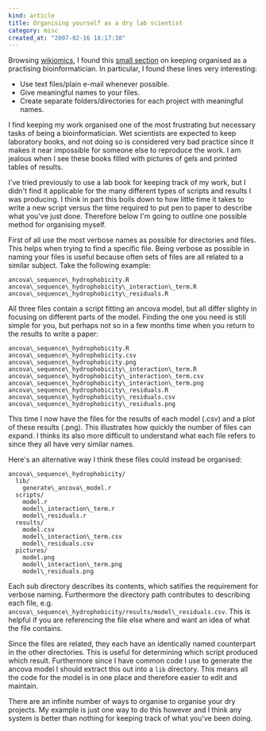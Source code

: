 ```yaml
--- 
kind: article
title: Organising yourself as a dry lab scientist
category: misc
created_at: "2007-02-16 18:17:38"
---
```


Browsing [wikiomics][1], I found this [small section][2] on keeping organised 
as a practising bioinformatician. In particular, I found these lines very 
interesting:

  * Use text files/plain e-mail whenever possible.
  * Give meaningful names to your files.
  * Create separate folders/directories for each project with meaningful names.

I find keeping my work organised one of the most frustrating but necessary 
tasks of being a bioinformatician. Wet scientists are expected to keep 
laboratory books, and not doing so is considered very bad practice since it 
makes it near impossible for someone else to reproduce the work. I am jealous 
when I see these books filled with pictures of gels and printed tables of 
results.

I've tried previously to use a lab book for keeping track of my work, but I 
didn't find it applicable for the many different types of scripts and results I 
was producing. I think in part this boils down to how little time it takes to 
write a new script versus the time required to put pen to paper to describe 
what you've just done. Therefore below I'm going to outline one possible method 
for organising myself.

First of all use the most verbose names as possible for directories and files. 
This helps when trying to find a specific file. Being verbose as possible in 
naming your files is useful because often sets of files are all related to a 
similar subject. Take the following example:

    ancova\_sequence\_hydrophobicity.R
    ancova\_sequence\_hydrophobicity\_interaction\_term.R
    ancova\_sequence\_hydrophobicity\_residuals.R

All three files contain a script fitting an ancova model, but all differ 
slighty in focusing on different parts of the model. Finding the one you need 
is still simple for you, but perhaps not so in a few months time when you 
return to the results to write a paper:

    ancova\_sequence\_hydrophobicity.R
    ancova\_sequence\_hydrophobicity.csv
    ancova\_sequence\_hydrophobicity.png
    ancova\_sequence\_hydrophobicity\_interaction\_term.R
    ancova\_sequence\_hydrophobicity\_interaction\_term.csv
    ancova\_sequence\_hydrophobicity\_interaction\_term.png
    ancova\_sequence\_hydrophobicity\_residuals.R
    ancova\_sequence\_hydrophobicity\_residuals.csv
    ancova\_sequence\_hydrophobicity\_residuals.png

This time I now have the files for the results of each model (.csv) and a plot 
of these results (.png). This illustrates how quickly the number of files can 
expand. I thinks its also more difficult to understand what each file refers to 
since they all have very similar names.

Here's an alternative way I think these files could instead be organised:

    ancova\_sequence\_hydrophobicity/
      lib/
        generate\_ancova\_model.r
      scripts/
        model.r
        model\_interaction\_term.r
        model\_residuals.r
      results/
        model.csv
        model\_interaction\_term.csv
        model\_residuals.csv
      pictures/
        model.png
        model\_interaction\_term.png
        model\_residuals.png

Each sub directory describes its contents, which satifies the requirement for 
verbose naming. Furthermore the directory path contributes to describing each 
file, e.g. `ancova\_sequence\_hydrophobicity/results/model\_residuals.csv`. 
This is helpful if you are referencing the file else where and want an idea of 
what the file contains.

Since the files are related, they each have an identically named counterpart in 
the other directories. This is useful for determining which script produced 
which result. Furthermore since I have common code I use to generate the ancova 
model I should extract this out into a `lib` directory. This means all the code 
for the model is in one place and therefore easier to edit and maintain.

There are an infinite number of ways to organise to organise your dry projects. 
My example is just one way to do this however and I think any system is better 
than nothing for keeping track of what you've been doing.

[1]: http://wikiomics.org/
[2]: http://openwetware.org/wiki/Wikiomics:Bioinfo_tutorial
